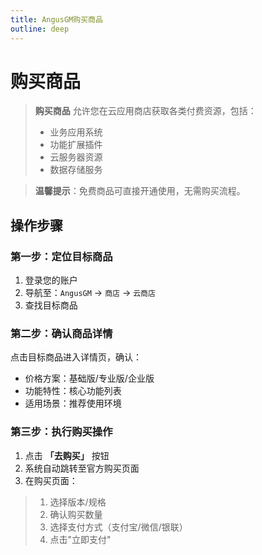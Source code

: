 ```yaml
---
title: AngusGM购买商品
outline: deep
---
```


# 购买商品

> **购买商品** 允许您在云应用商店获取各类付费资源，包括：
> - 业务应用系统
> - 功能扩展插件
> - 云服务器资源
> - 数据存储服务

> **温馨提示**：免费商品可直接开通使用，无需购买流程。

## 操作步骤

### 第一步：定位目标商品
1. 登录您的账户
2. 导航至：`AngusGM` → `商店` → `云商店`
3. 查找目标商品

### 第二步：确认商品详情
点击目标商品进入详情页，确认：
- 价格方案：基础版/专业版/企业版
- 功能特性：核心功能列表
- 适用场景：推荐使用环境

### 第三步：执行购买操作
1. 点击 **「去购买」** 按钮
2. 系统自动跳转至官方购买页面
3. 在购买页面：
 > 1. 选择版本/规格
 > 2. 确认购买数量
 > 3. 选择支付方式（支付宝/微信/银联）
 > 4. 点击"立即支付"
